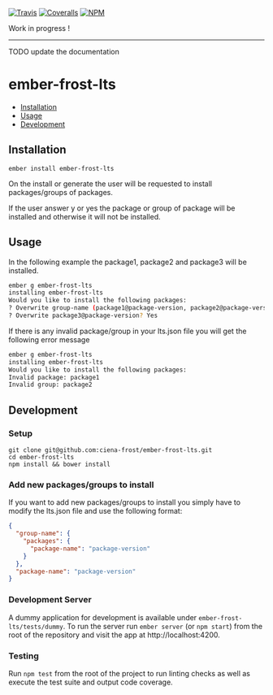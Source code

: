 [ci-img]: https://img.shields.io/travis/ciena-frost/ember-frost-lts.svg "Travis CI Build Status"
[ci-url]: https://travis-ci.org/ciena-frost/ember-frost-lts

[cov-img]: https://img.shields.io/coveralls/ciena-frost/ember-frost-lts.svg "Coveralls Code Coverage"
[cov-url]: https://coveralls.io/github/ciena-frost/ember-frost-lts

[npm-img]: https://img.shields.io/npm/v/ember-frost-lts.svg "NPM Version"
[npm-url]: https://www.npmjs.com/package/ember-frost-lts

[![Travis][ci-img]][ci-url] [![Coveralls][cov-img]][cov-url] [![NPM][npm-img]][npm-url]

Work in progress !

----
TODO update the documentation

# ember-frost-lts

 * [Installation](#Installation)
 * [Usage](#Usage)
 * [Development](#Development)

## Installation
```
ember install ember-frost-lts
```

On the install or generate the user will be requested to install packages/groups of packages. 

If the user answer y or yes the package or group of package will be installed and otherwise it will not be installed.

## Usage
In the following example the package1, package2 and package3 will be installed.
```bash
ember g ember-frost-lts
installing ember-frost-lts
Would you like to install the following packages:
? Overwrite group-name (package1@package-version, package2@package-version)? Yes
? Overwrite package3@package-version? Yes
```

If there is any invalid package/group in your lts.json file you will get the following error message
```bash
ember g ember-frost-lts
installing ember-frost-lts
Would you like to install the following packages:
Invalid package: package1
Invalid group: package2
```

## Development
### Setup
```
git clone git@github.com:ciena-frost/ember-frost-lts.git
cd ember-frost-lts
npm install && bower install
```
### Add new packages/groups to install
If you want to add new packages/groups to install you simply have to modify the lts.json file and use the following format:
```json
{
  "group-name": {
    "packages": {
      "package-name": "package-version"
    }
  },
  "package-name": "package-version"
}
```

### Development Server
A dummy application for development is available under `ember-frost-lts/tests/dummy`.
To run the server run `ember server` (or `npm start`) from the root of the repository and
visit the app at http://localhost:4200.

### Testing
Run `npm test` from the root of the project to run linting checks as well as execute the test suite
and output code coverage.
